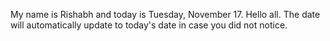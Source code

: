 My name is Rishabh and today is Tuesday, November 17. Hello all. The date will automatically update to today's date in case you did not notice.
